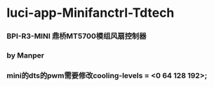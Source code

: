 # luci-app-Minifanctrl-Tdtech
### BPI-R3-MINI 鼎桥MT5700模组风扇控制器
### by Manper
### mini的dts的pwm需要修改cooling-levels = <0 64 128 192>;
